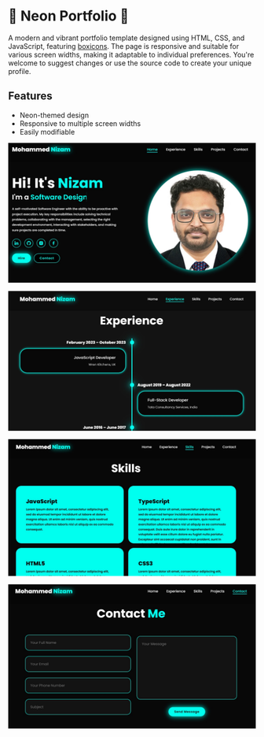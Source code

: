 # 🌟 Neon Portfolio 🌟

A modern and vibrant portfolio template designed using HTML, CSS, and JavaScript, featuring [boxicons](https://boxicons.com/). The page is responsive and suitable for various screen widths, making it adaptable to individual preferences. You're welcome to suggest changes or use the source code to create your unique profile.

## Features

- Neon-themed design
- Responsive to multiple screen widths
- Easily modifiable

![Img](./Screenshot_1.jpg)

![Img](./Screenshot_2.jpg)

![Img](./Screenshot_3.jpg)

![Img](./Screenshot_4.jpg)
